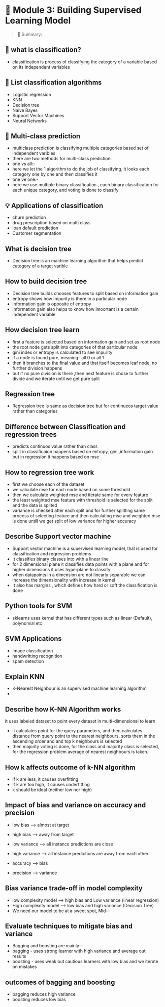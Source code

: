 # 📘 Module 3: Building Supervised Learning Model

> 🧠 Summary:  


## 🧩 what is classification?
- classification is process of classifying the category of a variable based on its independent variables

## 🧠 List classification algorithms
- Logistic regression
- KNN
- Decision tree
- Naive Bayes
- Support Vector Machines
- Neural Networks


## 🧠 Multi-class prediction
- multiclass prediction is classifying multiple categories based set of independent varibles
- there are two methods for multi-class prediction:
- one vs all:-
- here we let the 1 algorithm to do the job of classifying, it looks each category one by one and then classifies it
- one ve one:-
- here we use multiple binary classification , each binary classification for each unique category, and voting is done to classify


## 💡 Applications of classification
- churn prediction
- drug prescription based on multi class
- loan default prediction
- Customer segmentation


## What is decision tree
- Decision tree is an machine learning algorithm that helps predict category of a target varible

## How to build decision tree
- Decision tree builds chooses features to split based on information gain
- entropy shows how impurity is there in a particular node
- information gain is opposite of entropy
- information gain also helps to know how imoortant is a certain independent variable
  
## How decision tree learn
- first a feature is selected based on information gain and set as root node
- the root node gets split into categories of that particular node
- gini index or entropy is calculated to see impurity
- if a node is found pure, meaning- all 0 or all 1
- then it branches to the final value and that itself becomes leaf node, no further division happens
- but if no pure division is there ,then next feature is chose to further divide and we iterate until we get pure split

## Regression tree
- Regression tree is same as decision tree but for continueos target value rather than categories


## Difference between Classification and regression trees
- predicts continuos value rather than class
- split in classificaion happens based on entropy, gini ,information gain but in regression it happens based on mse


## How to regression tree work
- first we choose each of the dataset
- we calculate mse for each node based on some threshold
- then we calculate weighted mse and iterate same for every feature
- the least weighted mse feature with threshold is selected for the split and the data is splited
- variance is checked after each split and for further splitting same process of selecting feature and then calculating mse and weighted mse is done untill we get split of low variance for higher accuracy


## Describe Support vector machine
- Support vector machine is a supervised learning model, that is used for classification and regression problems
- It classifies binary classes into with a linear line
- for 2 dimensional plane it classifies data points with a plane and for higher dimensions it uses hyperplane to classify
- when datapoints in a dimension are not linearly separable we can increase the dimensionality with increase in kernel
- It also has margins , which defines how hard or soft the classification is done


## Python tools for SVM
- sklearns uses kernel that has different types such as linear (Default), polynomial etc

## SVM Applications
- Image classification
- handwritting recognition
- spam detection

## Explain KNN
- K-Nearest Neighbour is an supervised machine learning algorithm
-

## Describe how K-NN Algorithm works
 it uses labeled dataset to point every dataset in multi-dimensional to learn
- it calculates point for the query parameters, and then calculates distance from query point to the nearest neighbours, sorts them in the ascending order and and top k neighbours is selected
- then majority voting is done, for the class and majority class is selected, for the regression problem average of nearest neighbours is taken.


## How k affects outcome of k-NN algorithm
- if k are less, it causes overfitting
- if k are too high, it causes underfitting
- k should be ideal (neither low nor high)

## Impact of bias and variance on accuracy and precision
- low bias --> almost at target
- high bias --> away from target
- low variance --> all instance predictions are close
- high variance --> all instance predictions are away from each other

- accuracy --> bias
- precision --> variance

## Bias variance trade-off in model complexity
- low complexity model --> high bias and Low variance (linear regression)
- High complexity model --> low bias and high variance (Decision Tree)
- We need our model to be at a sweet spot, Mid--
  
## Evaluate techniques to mitigate bias and variance
- Bagging and boosting are mainly--
- bagging - uses strong learner with high variance and average out results
- boosting - uses weak but cautious learners with low bias and we iterate on mistakes

## outcomes of bagging and boosting
- bagging reduces high variance
- boosting reduces low bias